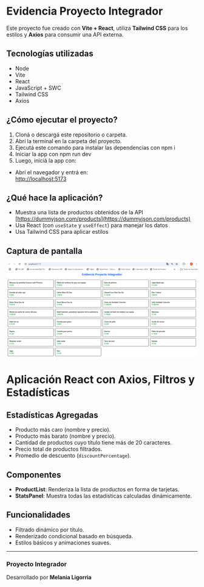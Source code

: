 # Evidencia Proyecto Integrador

Este proyecto fue creado con **Vite + React**, utiliza **Tailwind CSS** para los estilos y **Axios** para consumir una API externa.

## Tecnologías utilizadas
- Node
- Vite 
- React
- JavaScript + SWC
- Tailwind CSS
- Axios

## ¿Cómo ejecutar el proyecto?

1. Cloná o descargá este repositorio o carpeta.
2. Abrí la terminal en la carpeta del proyecto.
3. Ejecutá este comando para instalar las dependencias con npm i
4. Iniciar la app con npm run dev
5. Luego, iniciá la app con:

- Abrí el navegador y entrá en:  
[http://localhost:5173](http://localhost:5173)

## ¿Qué hace la aplicación?

- Muestra una lista de productos obtenidos de la API [https://dummyjson.com/products](https://dummyjson.com/products)
- Usa React (con `useState` y `useEffect`) para manejar los datos
- Usa Tailwind CSS para aplicar estilos

## Captura de pantalla

![Vista del proyecto](./screenshot.png.png)

# Aplicación React con Axios, Filtros y Estadísticas

## Estadísticas Agregadas

- Producto más caro (nombre y precio).
- Producto más barato (nombre y precio).
- Cantidad de productos cuyo título tiene más de 20 caracteres.
- Precio total de productos filtrados.
- Promedio de descuento (`discountPercentage`).

## Componentes

- **ProductList**: Renderiza la lista de productos en forma de tarjetas.
- **StatsPanel**: Muestra todas las estadísticas calculadas dinámicamente.

## Funcionalidades

- Filtrado dinámico por título.
- Renderizado condicional basado en búsqueda.
- Estilos básicos y animaciones suaves.

---

### Proyecto Integrador

Desarrollado por **Melania Ligorria**
